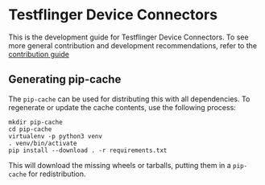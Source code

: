 # Testflinger Device Connectors

This is the development guide for Testflinger Device Connectors. To see more
general contribution and development recommendations, refer to the
[contribution guide](../CONTRIBUTING.md)

## Generating pip-cache

The `pip-cache` can be used for distributing this with all dependencies. To
regenerate or update the cache contents, use the following process:

```shell
mkdir pip-cache
cd pip-cache
virtualenv -p python3 venv
. venv/bin/activate
pip install --download . -r requirements.txt
```

This will download the missing wheels or tarballs, putting them in a `pip-cache`
for redistribution.
